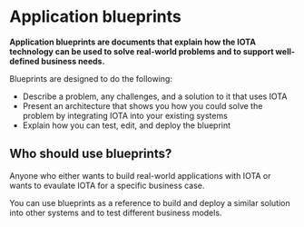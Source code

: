 # Application blueprints

**Application blueprints are documents that explain how the IOTA technology can be used to solve real-world problems and to support well-defined business needs.**

Blueprints are designed to do the following:

* Describe a problem, any challenges, and a solution to it that uses IOTA
* Present an architecture that shows you how you could solve the problem by integrating IOTA into your existing systems
* Explain how you can test, edit, and deploy the blueprint

## Who should use blueprints?

Anyone who either wants to build real-world applications with IOTA or wants to evaulate IOTA for a specific business case.

You can use blueprints as a reference to build and deploy a similar solution into other systems and to test different business models.
